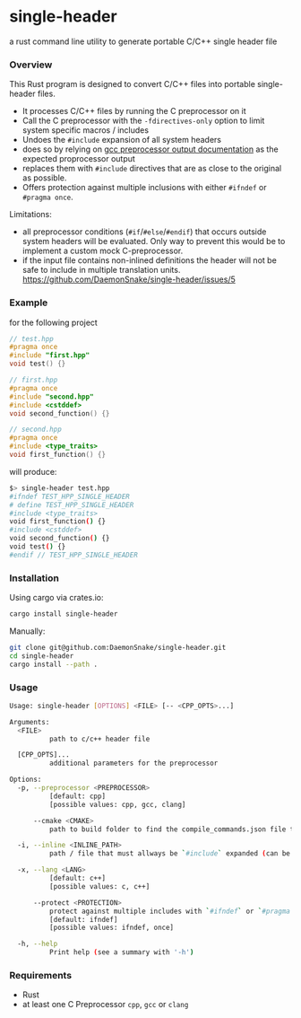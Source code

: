 # single-header
a rust command line utility to generate portable C/C++ single header file


### Overview

This Rust program is designed to convert C/C++ files into portable single-header files.

- It processes C/C++ files by running the C preprocessor on it
- Call the C preprocessor with the `-fdirectives-only` option to limit system specific macros / includes
- Undoes the `#include` expansion of all system headers
- does so by relying on [gcc preprocessor output documentation](https://gcc.gnu.org/onlinedocs/cpp/Preprocessor-Output.html) as the expected proprocessor output
- replaces them with `#include` directives that are as close to the original as possible.
- Offers protection against multiple inclusions with either `#ifndef` or `#pragma once`.

Limitations:
- all preprocessor conditions (`#if`/`#else`/`#endif`) that occurs outside system headers will be evaluated.
  Only way to prevent this would be to implement a custom mock C-preprocessor.
- if the input file contains non-inlined definitions the header will not be safe to include in multiple translation units. https://github.com/DaemonSnake/single-header/issues/5

### Example

for the following project
```c++
// test.hpp
#pragma once
#include "first.hpp"
void test() {}

// first.hpp
#pragma once
#include "second.hpp"
#include <cstddef>
void second_function() {}

// second.hpp
#pragma once
#include <type_traits>
void first_function() {}
```
will produce:
```bash
$> single-header test.hpp
#ifndef TEST_HPP_SINGLE_HEADER
# define TEST_HPP_SINGLE_HEADER
#include <type_traits>
void first_function() {}
#include <cstddef>
void second_function() {}
void test() {}
#endif // TEST_HPP_SINGLE_HEADER
```

### Installation

Using cargo via crates.io:
```bash
cargo install single-header
```

Manually:

```bash
git clone git@github.com:DaemonSnake/single-header.git
cd single-header
cargo install --path .
```

### Usage

```bash
Usage: single-header [OPTIONS] <FILE> [-- <CPP_OPTS>...]

Arguments:
  <FILE>
          path to c/c++ header file

  [CPP_OPTS]...
          additional parameters for the preprocessor

Options:
  -p, --preprocessor <PREPROCESSOR>
          [default: cpp]
          [possible values: cpp, gcc, clang]

      --cmake <CMAKE>
          path to build folder to find the compile_commands.json file that contains how to compile <FILE>

  -i, --inline <INLINE_PATH>
          path / file that must allways be `#include` expanded (can be provided multiple times)

  -x, --lang <LANG>
          [default: c++]
          [possible values: c, c++]

      --protect <PROTECTION>
          protect against multiple includes with `#ifndef` or `#pragma once`
          [default: ifndef]
          [possible values: ifndef, once]

  -h, --help
          Print help (see a summary with '-h')
```

### Requirements
- Rust
- at least one C Preprocessor `cpp`, `gcc` or `clang`
  
